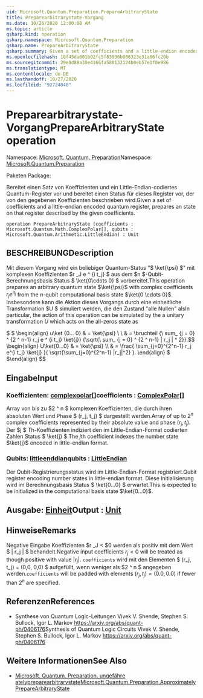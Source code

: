 ```yaml
---
uid: Microsoft.Quantum.Preparation.PrepareArbitraryState
title: Preparearbitrarystate-Vorgang
ms.date: 10/26/2020 12:00:00 AM
ms.topic: article
qsharp.kind: operation
qsharp.namespace: Microsoft.Quantum.Preparation
qsharp.name: PrepareArbitraryState
qsharp.summary: Given a set of coefficients and a little-endian encoded quantum register, prepares an state on that register described by the given coefficients.
ms.openlocfilehash: 18f45da601b02fc5f83936b086323e31a66fc20b
ms.sourcegitcommit: 29e0d88a30e4166fa580132124b0eb57e1f0e986
ms.translationtype: MT
ms.contentlocale: de-DE
ms.lasthandoff: 10/27/2020
ms.locfileid: "92724040"
---
```

# <a name="preparearbitrarystate-operation"></a><span data-ttu-id="7fd72-102">Preparearbitrarystate-Vorgang</span><span class="sxs-lookup"><span data-stu-id="7fd72-102">PrepareArbitraryState operation</span></span>

<span data-ttu-id="7fd72-103">Namespace: [Microsoft. Quantum. Preparation](xref:Microsoft.Quantum.Preparation)</span><span class="sxs-lookup"><span data-stu-id="7fd72-103">Namespace: [Microsoft.Quantum.Preparation](xref:Microsoft.Quantum.Preparation)</span></span>

<span data-ttu-id="7fd72-104">Paketen [](https://nuget.org/packages/)</span><span class="sxs-lookup"><span data-stu-id="7fd72-104">Package: [](https://nuget.org/packages/)</span></span>


<span data-ttu-id="7fd72-105">Bereitet einen Satz von Koeffizienten und ein Little-Endian-codiertes Quantum-Register vor und bereitet einen Status für dieses Register vor, der von den gegebenen Koeffizienten beschrieben wird.</span><span class="sxs-lookup"><span data-stu-id="7fd72-105">Given a set of coefficients and a little-endian encoded quantum register, prepares an state on that register described by the given coefficients.</span></span>

```qsharp
operation PrepareArbitraryState (coefficients : Microsoft.Quantum.Math.ComplexPolar[], qubits : Microsoft.Quantum.Arithmetic.LittleEndian) : Unit
```


## <a name="description"></a><span data-ttu-id="7fd72-106">BESCHREIBUNG</span><span class="sxs-lookup"><span data-stu-id="7fd72-106">Description</span></span>

<span data-ttu-id="7fd72-107">Mit diesem Vorgang wird ein beliebiger Quantum-Status "$ \ket{\psi} $" mit komplexen Koeffizienten $r _J e ^ {i t_j} $ aus dem $n $-Qubit-Berechnungsbasis Status $ \ket{0\cdots 0} $ vorbereitet.</span><span class="sxs-lookup"><span data-stu-id="7fd72-107">This operation prepares an arbitrary quantum state $\ket{\psi}$ with complex coefficients $r_j e^{i t_j}$ from the $n$-qubit computational basis state $\ket{0 \cdots 0}$.</span></span>
<span data-ttu-id="7fd72-108">Insbesondere kann die Aktion dieses Vorgangs durch eine einheitliche Transformation $U $ simuliert werden, die den Zustand "alle Nullen" als</span><span class="sxs-lookup"><span data-stu-id="7fd72-108">In particular, the action of this operation can be simulated by the a unitary transformation $U$ which acts on the all-zeros state as</span></span>

<span data-ttu-id="7fd72-109">$ $ \begin{align} u\ket {0... 0} & = \ket{\psi} \\ \\ & = \bruchteil {\ sum_ {j = 0} ^ {2 ^ n-1} r_j e ^ {i t_j} \ket{j}} {\sqrt{\ sum_ {j = 0} ^ {2 ^ n-1} | r_j | ^ 2}}.</span><span class="sxs-lookup"><span data-stu-id="7fd72-109">$$ \begin{align} U\ket{0...0} & = \ket{\psi} \\\\ & = \frac{ \sum_{j=0}^{2^n-1} r_j e^{i t_j} \ket{j} }{ \sqrt{\sum_{j=0}^{2^n-1} |r_j|^2} }.</span></span>
<span data-ttu-id="7fd72-110">\end{align} $ $</span><span class="sxs-lookup"><span data-stu-id="7fd72-110">\end{align} $$</span></span>

## <a name="input"></a><span data-ttu-id="7fd72-111">Eingabe</span><span class="sxs-lookup"><span data-stu-id="7fd72-111">Input</span></span>

### <a name="coefficients--complexpolar"></a><span data-ttu-id="7fd72-112">Koeffizienten: [complexpolar](xref:Microsoft.Quantum.Math.ComplexPolar)[]</span><span class="sxs-lookup"><span data-stu-id="7fd72-112">coefficients : [ComplexPolar](xref:Microsoft.Quantum.Math.ComplexPolar)[]</span></span>

<span data-ttu-id="7fd72-113">Array von bis zu $2 ^ n $ komplexen Koeffizienten, die durch ihren absoluten Wert und Phase $ (r_j, t_j) $ dargestellt werden.</span><span class="sxs-lookup"><span data-stu-id="7fd72-113">Array of up to $2^n$ complex coefficients represented by their absolute value and phase $(r_j, t_j)$.</span></span> <span data-ttu-id="7fd72-114">Der $j $ Th-Koeffizienten indiziert den im Little-Endian-Format codierten Zahlen Status $ \ket{j} $.</span><span class="sxs-lookup"><span data-stu-id="7fd72-114">The $j$th coefficient indexes the number state $\ket{j}$ encoded in little-endian format.</span></span>


### <a name="qubits--littleendian"></a><span data-ttu-id="7fd72-115">Qubits: [littleenddian](xref:Microsoft.Quantum.Arithmetic.LittleEndian)</span><span class="sxs-lookup"><span data-stu-id="7fd72-115">qubits : [LittleEndian](xref:Microsoft.Quantum.Arithmetic.LittleEndian)</span></span>

<span data-ttu-id="7fd72-116">Der Qubit-Registrierungsstatus wird im Little-Endian-Format registriert.</span><span class="sxs-lookup"><span data-stu-id="7fd72-116">Qubit register encoding number states in little-endian format.</span></span> <span data-ttu-id="7fd72-117">Diese Initialisierung wird im Berechnungsbasis Status $ \ket{0...0} $ erwartet.</span><span class="sxs-lookup"><span data-stu-id="7fd72-117">This is expected to be initialized in the computational basis state $\ket{0...0}$.</span></span>



## <a name="output--unit"></a><span data-ttu-id="7fd72-118">Ausgabe: [Einheit](xref:microsoft.quantum.lang-ref.unit)</span><span class="sxs-lookup"><span data-stu-id="7fd72-118">Output : [Unit](xref:microsoft.quantum.lang-ref.unit)</span></span>



## <a name="remarks"></a><span data-ttu-id="7fd72-119">Hinweise</span><span class="sxs-lookup"><span data-stu-id="7fd72-119">Remarks</span></span>

<span data-ttu-id="7fd72-120">Negative Eingabe Koeffizienten $r _J < $0 werden als positiv mit dem Wert $ | r_j | $ behandelt.</span><span class="sxs-lookup"><span data-stu-id="7fd72-120">Negative input coefficients $r_j < 0$ will be treated as though positive with value $|r_j|$.</span></span> <span data-ttu-id="7fd72-121">`coefficients` wird mit den Elementen $ (r_j, t_j) = (0,0, 0,0) $ aufgefüllt, wenn weniger als $2 ^ n $ angegeben werden.</span><span class="sxs-lookup"><span data-stu-id="7fd72-121">`coefficients` will be padded with elements $(r_j, t_j) = (0.0, 0.0)$ if fewer than $2^n$ are specified.</span></span>

## <a name="references"></a><span data-ttu-id="7fd72-122">Referenzen</span><span class="sxs-lookup"><span data-stu-id="7fd72-122">References</span></span>

- <span data-ttu-id="7fd72-123">Synthese von Quantum Logic-Leitungen Vivek V. Shende, Stephen S. Bullock, Igor L. Markov https://arxiv.org/abs/quant-ph/0406176</span><span class="sxs-lookup"><span data-stu-id="7fd72-123">Synthesis of Quantum Logic Circuits Vivek V. Shende, Stephen S. Bullock, Igor L. Markov https://arxiv.org/abs/quant-ph/0406176</span></span>

## <a name="see-also"></a><span data-ttu-id="7fd72-124">Weitere Informationen</span><span class="sxs-lookup"><span data-stu-id="7fd72-124">See Also</span></span>

- [<span data-ttu-id="7fd72-125">Microsoft. Quantum. Preparation. ungefähre atelypreparearbitrarystate</span><span class="sxs-lookup"><span data-stu-id="7fd72-125">Microsoft.Quantum.Preparation.ApproximatelyPrepareArbitraryState</span></span>](xref:Microsoft.Quantum.Preparation.ApproximatelyPrepareArbitraryState)